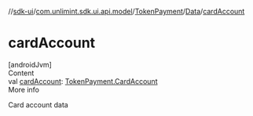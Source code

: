 //[sdk-ui](../../../../index.md)/[com.unlimint.sdk.ui.api.model](../../index.md)/[TokenPayment](../index.md)/[Data](index.md)/[cardAccount](card-account.md)



# cardAccount  
[androidJvm]  
Content  
val [cardAccount](card-account.md): [TokenPayment.CardAccount](../-card-account/index.md)  
More info  


Card account data

  



